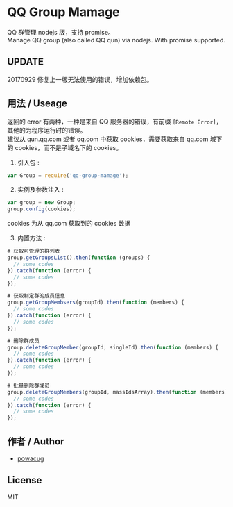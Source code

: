 # QQ Group Mamage

QQ 群管理 nodejs 版，支持 promise。  
Manage QQ group (also called QQ qun) via nodejs. With promise supported.

## UPDATE

20170929 修复上一版无法使用的错误，增加依赖包。

## 用法 / Useage

返回的 error 有两种，一种是来自 QQ 服务器的错误，有前缀 ```[Remote Error]```，其他的为程序运行时的错误。  
建议从 qun.qq.com 或者 qq.com 中获取 cookies，需要获取来自 qq.com 域下的 cookies，而不是子域名下的 cookies。

1. 引入包 :

  ```javascript
  var Group = require('qq-group-mamage');
  ```

2. 实例及参数注入 :

  ```javascript
  var group = new Group;
  group.config(cookies);
  ```
  cookies 为从 qq.com 获取到的 cookies 数据

3. 内置方法 :

  ```javascript
  # 获取可管理的群列表
  group.getGroupsList().then(function (groups) {
    // some codes
  }).catch(function (error) {
    // some codes
  });

  # 获取制定群的成员信息
  group.getGroupMembsers(groupId).then(function (members) {
    // some codes
  }).catch(function (error) {
    // some codes
  });

  # 删除群成员
  group.deleteGroupMember(groupId, singleId).then(function (members) {
    // some codes
  }).catch(function (error) {
    // some codes
  });

  # 批量删除群成员
  group.deleteGroupMembers(groupId, massIdsArray).then(function (members) {
    // some codes
  }).catch(function (error) {
    // some codes
  });

  ```

## 作者 / Author

- [powacug](https://github.com/powacug)

## License

MIT
